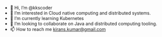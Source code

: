 - 👋 Hi, I’m @kkscoder
- 👀 I’m interested in Cloud native computing and distributed systems.
- 🌱 I’m currently learning Kubernetes
- 💞️ I’m looking to collaborate on Java and distributed computing tooling. 
- 📫 How to reach me kirans.kumar@gmail.com

<!---
kkscoder/kkscoder is a ✨ special ✨ repository because its `README.md` (this file) appears on your GitHub profile.
You can click the Preview link to take a look at your changes.
--->
